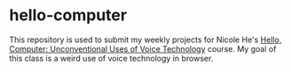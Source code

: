# hello-computer
This repository is used to submit my weekly projects for Nicole He's [Hello, Computer: Unconventional Uses of Voice Technology](https://nicolehe.github.io/) course. My goal of this class is a weird use of voice technology in browser. 


